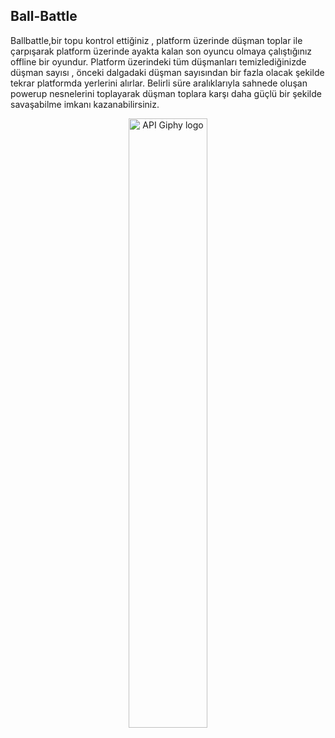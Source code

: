 ## Ball-Battle

<div style="text-align:center;">
</div>

Ballbattle,bir topu kontrol ettiğiniz , platform üzerinde düşman toplar ile çarpışarak platform üzerinde ayakta kalan son oyuncu olmaya çalıştığınız offline bir oyundur. Platform üzerindeki tüm düşmanları temizlediğinizde düşman sayısı , önceki dalgadaki düşman sayısından bir fazla olacak şekilde tekrar platformda yerlerini alırlar. Belirli süre aralıklarıyla sahnede oluşan powerup nesnelerini toplayarak düşman toplara  karşı daha güçlü bir şekilde savaşabilme imkanı kazanabilirsiniz. 


<p align="center">
<img align="center" src="https://media.giphy.com/media/L3QDIKtuiEudogihSn/giphy.gif" width="50%" alt="API Giphy logo"/>
</p>
